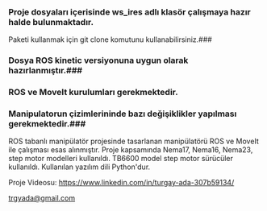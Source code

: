 ### Proje dosyaları içerisinde ws_ires adlı klasör çalışmaya hazır halde bulunmaktadır.
Paketi kullanmak için git clone komutunu kullanabilirsiniz.###

### Dosya ROS kinetic versiyonuna uygun olarak hazırlanmıştır.### 

### ROS ve MoveIt kurulumları gerekmektedir. ###

### Manipulatorun çizimlerininde bazı değişiklikler yapılması gerekmektedir.###

ROS tabanlı manipülatör projesinde tasarlanan manipülatörü ROS ve MoveIt ile çalışması esas alınmıştır.
Proje kapsamında Nema17, Nema16, Nema23, step motor modelleri kullanıldı.
TB6600 model step motor sürücüler kullanıldı.
Kullanılan yazılım dili Python'dur.





Proje Videosu: https://www.linkedin.com/in/turgay-ada-307b59134/

trgyada@gmail.com
